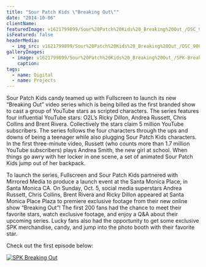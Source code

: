 ```yaml
---
title: "Sour Patch Kids \"Breaking Out\""
date: "2014-10-06"
clientName: 
featuredImage: v1621799899/Sour%20Patch%20Kids%20_Breaking%20Out_/DSC_9003_kifwtw.jpg
isFeatured: false
headerMedia:
  - img_src: v1621799899/Sour%20Patch%20Kids%20_Breaking%20Out_/DSC_9003_kifwtw.jpg
galleryImages:
  - image: v1621799899/Sour%20Patch%20Kids%20_Breaking%20Out_/SPK-Breaking-Out_ndfons.png
    caption: 
tags:
  - name: Digital
  - name: Projects
---
```



Sour Patch Kids candy teamed up with Fullscreen to launch its new “Breaking Out” video series which is being billed as the first branded show to cast a group of YouTube stars as scripted characters. The series features four influential YouTube stars: O2L’s Ricky Dillon, Andrea Russett, Chris Collins and Brent Rivera. Collectively the stars claim 5 million YouTube subscribers. The series follows the four characters through the ups and downs of being a teenager while also plugging Sour Patch Kids characters. In the first three-minute video, Russett (who counts more than 1.7 million YouTube subscribers) plays Andrea Smith, the new girl at school. When things go awry with her locker in one scene, a set of animated Sour Patch Kids jump out of her backpack.

To launch the series, Fullscreen and Sour Patch Kids partnered with Mirrored Media to produce a launch event at the Santa Monica Place, in Santa Monica CA.  On Sunday, Oct. 5, social media superstars Andrea Russett, Chris Collins, Brent Rivera and Ricky Dillon appeared at Santa Monica Place Plaza to premiere exclusive footage from their new online show “Breaking Out”! The first 200 fans had the chance to meet their favorite stars, watch exclusive footage, and enjoy a Q&A about their upcoming series. Lucky fans also had the opportunity to get some exclusive SPK merchandise, candy, and jump into the photo booth with their favorite star.

Check out the first episode below:

[![SPK Breaking Out](http://www.mirroredmedia.com/wp-content/uploads/2014/10/SPK-Breaking-Out.png)](http://www.mirroredmedia.com/wp-content/uploads/2014/10/SPK-Breaking-Out.png)
